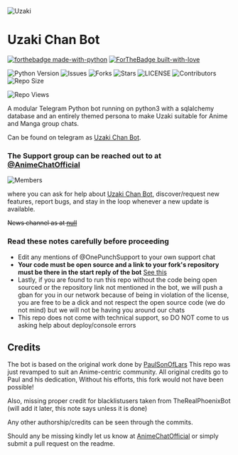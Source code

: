 ![Uzaki](https://telegra.ph/file/0662d220693ed6a527676.png)
# Uzaki Chan Bot
[![forthebadge made-with-python](http://ForTheBadge.com/images/badges/made-with-python.svg)](https://www.python.org/)
[![ForTheBadge built-with-love](http://ForTheBadge.com/images/badges/built-with-love.svg)](https://GitHub.com/F36/)

![Python Version](https://img.shields.io/badge/python-3.8-green?style=for-the-badge)
![Issues](https://img.shields.io/github/issues/F36/UzakiChanBot?style=for-the-badge)
![Forks](https://img.shields.io/github/forks/F36/UzakiChanBot?style=for-the-badge)
![Stars](https://img.shields.io/github/stars/F36/UzakiChanBot?style=for-the-badge)
![LICENSE](https://img.shields.io/github/license/F36/UzakiChanBot?style=for-the-badge)
![Contributors](https://img.shields.io/github/contributors/F36/UzakiChanBot?style=for-the-badge&)
![Repo Size](https://img.shields.io/github/languages/code-size/F36/UzakiChanBot?style=for-the-badge)

![Repo Views](https://visitor-badge.glitch.me/badge?page_id=F36.UzakiChanBot)


A modular Telegram Python bot running on python3 with a sqlalchemy database and an entirely themed persona to make Uzaki suitable for Anime and Manga group chats. 

Can be found on telegram as [Uzaki Chan Bot](https://t.me/UzakiChanBot).

### The Support group can be reached out to at [@AnimeChatOfficial](https://t.me/AnimeChatOfficial)  
![Members](https://img.shields.io/badge/dynamic/json?color=brightgreen&label=%40AnimeChatOfficial&query=subs&suffix=%20Members&url=https%3A%2F%2Ftgsubs.vercel.app%2FAnimeChatOfficial)

where you can ask for help about [Uzaki Chan Bot](https://t.me/UzakiChanBot), discover/request new features, report bugs, and stay in the loop whenever a new update is available. 

~~News channel as at [null](https://t.me/null)~~

### Read these notes carefully before proceeding
 
 - Edit any mentions of @OnePunchSupport to your own support chat
 - <b> Your code must be open source and a link to your fork's repository must be there in the start reply of the bot</b> [See this](https://github.com/AnimeKaizoku/SaitamaRobot/blob/shiken/SaitamaRobot/__main__.py#L25)
 - Lastly, if you are found to run this repo without the code being open sourced or the repository link not mentioned in the bot, we will push a gban for you in our network because of being in violation of the license, you are free to be a dick and not respect the open source code (we do not mind) but we will not be having you around our chats
 - This repo does not come with technical support, so DO NOT come to us asking help about deploy/console errors

## Credits
The bot is based on the original work done by [PaulSonOfLars](https://github.com/PaulSonOfLars)
This repo was just revamped to suit an Anime-centric community. All original credits go to Paul and his dedication, Without his efforts, this fork would not have been possible!

Also, missing proper credit for blacklistusers taken from TheRealPhoenixBot (will add it later, this note says unless it is done)

Any other authorship/credits can be seen through the commits.

Should any be missing kindly let us know at [AnimeChatOfficial](https://t.me/AnimeChatOfficial) or simply submit a pull request on the readme.
